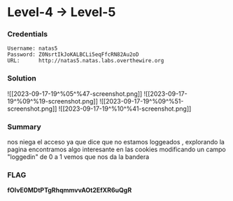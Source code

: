 # Level-4 -> Level-5

### Credentials

```
Username: natas5
Password: Z0NsrtIkJoKALBCLi5eqFfcRN82Au2oD
URL:      http://natas5.natas.labs.overthewire.org
```
### Solution

![[2023-09-17-19^%05^%47-screenshot.png]]
![[2023-09-17-19^%09^%19-screenshot.png]]
![[2023-09-17-19^%09^%51-screenshot.png]]
![[2023-09-17-19^%10^%41-screenshot.png]]

### Summary
nos niega el acceso ya que dice que no estamos loggeados , explorando la pagina encontramos algo interesante en las cookies modificando un campo "loggedin" de 0 a 1  vemos que nos da la bandera
### FLAG
**fOIvE0MDtPTgRhqmmvvAOt2EfXR6uQgR** 